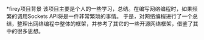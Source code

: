 *firey项目背景
  该项目主要是个人的一些学习，总结。在编写网络编程时，如果频繁的调用Sockets API将是一件非常繁琐的事情。
  于是，对网络编程进行了一个总结，整理出网络编程中整体的框架，并参考了其它的一些开源网络框架，借鉴了其中的很多思想。
